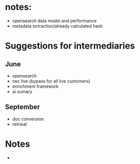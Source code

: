 # notes:
- opensearch data model and performance
- metadata extraction/already calculated hash


# Suggestions for intermediaries
## June
- opensearch
- twc live (bypass for all live customers)
- enrichment framework
- ai sumary

## September
- doc conversion
- retrieal


# Notes
-  

